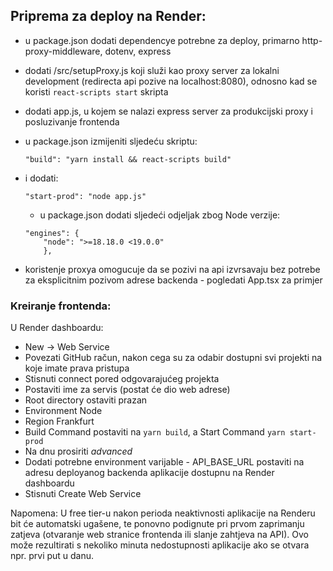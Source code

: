 ## Priprema za deploy na Render:
- u package.json dodati dependencye potrebne za deploy, primarno http-proxy-middleware, dotenv, express
- dodati /src/setupProxy.js koji služi kao proxy server za lokalni development (redirecta api pozive na localhost:8080), odnosno kad se koristi `react-scripts start` skripta
- dodati app.js, u kojem se nalazi express server za produkcijski proxy i posluzivanje frontenda
- u package.json izmijeniti sljedeću skriptu:

    `"build": "yarn install && react-scripts build"`
- i dodati:

    `"start-prod": "node app.js"`

  - u package.json dodati sljedeći odjeljak zbog Node verzije:
  ```
  "engines": {
      "node": ">=18.18.0 <19.0.0"
      },
  ```
- koristenje proxya omogucuje da se pozivi na api izvrsavaju bez potrebe za eksplicitnim pozivom adrese backenda - pogledati App.tsx za primjer

### Kreiranje frontenda:
U Render dashboardu:
- New -> Web Service
- Povezati GitHub račun, nakon cega su za odabir dostupni svi projekti na koje imate prava pristupa
- Stisnuti connect pored odgovarajućeg projekta
- Postaviti ime za servis (postat će dio web adrese)
- Root directory ostaviti prazan
- Environment Node
- Region Frankfurt
- Build Command postaviti na `yarn build`, a Start Command `yarn start-prod`
- Na dnu prosiriti _advanced_
- Dodati potrebne environment varijable - API_BASE_URL postaviti na adresu deployanog backenda aplikacije dostupnu na Render dashboardu
- Stisnuti Create Web Service

Napomena: U free tier-u nakon perioda neaktivnosti aplikacije na Renderu bit će automatski ugašene, te ponovno podignute pri prvom zaprimanju zatjeva (otvaranje web stranice frontenda ili slanje zahtjeva na API).
Ovo može rezultirati s nekoliko minuta nedostupnosti aplikacije ako se otvara npr. prvi put u danu.